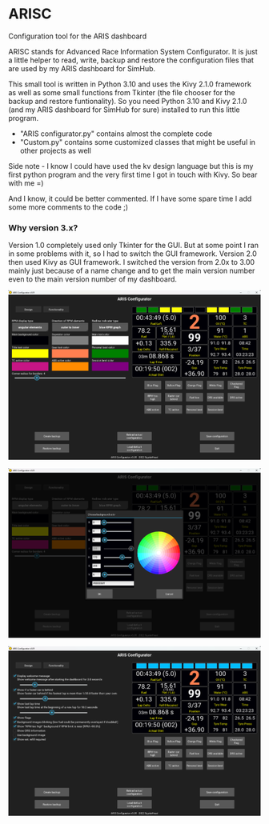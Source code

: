 # ARISC
Configuration tool for the ARIS dashboard

ARISC stands for Advanced Race Information System Configurator.
It is just a little helper to read, write, backup and restore the configuration files that are used by my ARIS dashboard for SimHub.

This small tool is written in Python 3.10 and uses the Kivy 2.1.0 framework as well as some small functions from Tkinter (the file chooser for the backup and restore funtionality). So you need Python 3.10 and Kivy 2.1.0 (and my ARIS dashboard for SimHub for sure) installed to run this little program.

- "ARIS configurator.py" contains almost the complete code
- "Custom.py" contains some customized classes that might be useful in other projects as well

Side note - I know I could have used the kv design language but this is my first python program and the very first time I got in touch with Kivy. So bear with me =)

And I know, it could be better commented. If I have some spare time I add some more comments to the code ;)

### Why version 3.x?
Version 1.0 completely used only Tkinter for the GUI. But at some point I ran in some problems with it, so I had to switch the GUI framework. Version 2.0 then used Kivy as GUI framework. I switched the version from 2.0x to 3.00 mainly just because of a name change and to get the main version number even to the main version number of my dashboard.

![Alt text](/screenshots/ARISC_01.png?raw=true "Screenshot 01")

![Alt text](/screenshots/ARISC_02.png?raw=true "Screenshot 02")

![Alt text](/screenshots/ARISC_03.png?raw=true "Screenshot 03")
